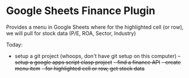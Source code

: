 # Google Sheets Finance Plugin

Provides a menu in Google Sheets where for the highlighted cell (or row), we will pull for stock data (P/E, ROA, Sector, Industry)

Today:
- setup a git project (whoops, don't have git setup on this computer)
~~- setup a google apps script clasp project~~
~~- find a finance API~~
~~- create menu item~~
~~- for highlighted cell or row, get stock data~~
